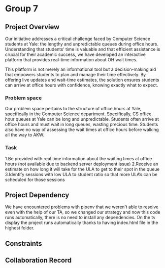 # Group 7

## Project Overview
Our initiative addresses a critical challenge faced by Computer Science students at Yale: the lengthy and unpredictable queues during office hours. Understanding that students' time is valuable and that efficient assistance is crucial for their academic success, we have developed an interactive platform that provides real-time information about OH wait times.

This platform is not merely an informational tool but a decision-making aid that empowers students to plan and manage their time effectively. By offering live updates and wait-time estimates, the solution ensures students can arrive at office hours with confidence, knowing exactly what to expect.

### Problem space
Our problem space pertains to the structure of office hours at Yale, specifically in the Computer Science department. Specifically, CS office hour queues at Yale can be long and unpredictable. Students often arrive at office hours and must wait in long queues, wasting precious time. Students also have no way of assessing the wait times at office hours before walking all the way to AKW. 

### Task
1.Be provided with real time information about the waiting times at office hours (not available due to backend server deployment issue)
2.Receive an estimate on how long it will take for the ULA to get to their spot in the queue
3.Identify sessions with low ULA to student ratio so that more ULA’s can be scheduled for those sessions

## Project Dependency
We have encountered problems with pipenv that we weren't able to resolve even with the help of our TA, so we changed our strategy and now this code runs automatically, there is no need to install any dependencies. On the tv display the project runs automatically thanks to having index.html file in the highest folder. 

## Constraints

##  Collaboration Record
